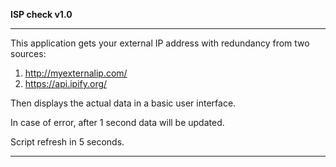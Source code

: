 **ISP check v1.0**

---

This application gets your external IP address with redundancy from two sources:

1. http://myexternalip.com/
2. https://api.ipify.org/

Then displays the actual data in a basic user interface.

In case of error, after 1 second data will be updated.

Script refresh in 5 seconds.

---
